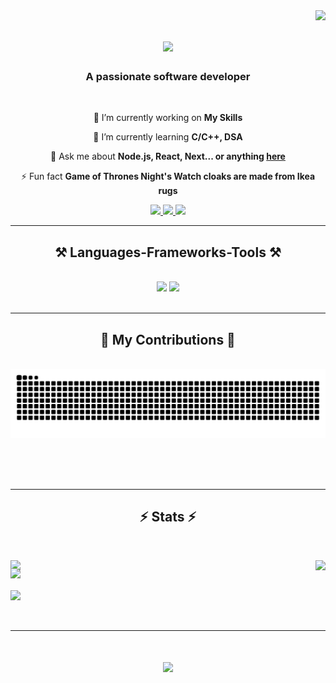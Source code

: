 <img align="right" src="https://visitor-badge.laobi.icu/badge?page_id=Prashant-Arya.Prashant-Arya" />

<h1 align="center">
    <img src="https://readme-typing-svg.herokuapp.com/?font=Righteous&size=35&center=true&vCenter=true&width=500&height=70&duration=4000&lines=Hi+There!+👋;+I'm+Mo+Amir!;" />
</h1>

<h3 align="center">A passionate software developer</h3>

<br/>

<div align="center">
 
 🔭 I’m currently working on **My Skills**
 
 🌱 I’m currently learning **C/C++, DSA**

💬 Ask me about **Node.js, React, Next... or anything [here](https://github.com/mo-amir-code/mo-amir-code/issues)**

⚡ Fun fact **Game of Thrones Night's Watch cloaks are made from Ikea rugs**

 </div>
 
<div align="center"> 
  <a href="mailto:mo.amir.code@gmail.com">
    <img src="https://img.shields.io/badge/Gmail-333333?style=for-the-badge&logo=gmail&logoColor=red" />
  </a>
  <a href="https://linkedin.com/in/mo-amir" target="_blank">
    <img src="https://img.shields.io/badge/LinkedIn-0077B5?style=for-the-badge&logo=linkedin&logoColor=white" target="_blank" />
  </a>
  <a href="https://x.com/mo_amir_code" target="_blank">
    <img src="https://img.shields.io/badge/Twitter-000?style=for-the-badge&logo=x&logoColor=dark" target="_blank" />
  </a>
</div>

 <hr/>
 
<h2 align="center">⚒️ Languages-Frameworks-Tools ⚒️</h2>
<br/>
<div align="center">
    <img src="https://skillicons.dev/icons?i=nodejs,javascript,typescript,express,firebase,mongodb,nextjs,postgresql,discordjs,docker,solidity,tailwind,jenkins" />
    <img src="https://skillicons.dev/icons?i=figma,git,kubernetes,linux,materialui,nginx,postman,prisma,redis,redux,vscode,rust,arch,git" /><br>
</div>

<br/>
<hr/>

<div align="center">
  <h2>🐍 My Contributions 🐍</h2>
  <br>
    <!-- <a href="https://www.devmirza.ml">
        <img src="https://github.com/mo-amir-code/mo-amir-code/blob/output/github-snake-dark.svg" alt="snake" />
    </a> -->
  
  <img alt="snake eating my contributions" src="https://raw.githubusercontent.com/mo-amir-code/mo-amir-code/output/github-contribution-grid-snake.svg" />
  
  <br/><br/><br/>
</div>

<hr/>
<h2 align="center">⚡ Stats ⚡</h2>
<br/>
<div>
  <p align="start">
    <img src="https://github-readme-streak-stats-blush-two.vercel.app?user=mo-amir-code&theme=dark&hide_border=true&date_format=j%20M%5B%20Y%5D" />
    <picture>
      <source media="(prefers-color-scheme: dark)" srcset="https://github-readme-stats.vercel.app/api/top-langs/?username=mo-amir-code&hide_title=true&langs_count=10&hide=G-code&hide_border=true&theme=dark&bg_color=0e1116&title_color=ffffff&text_color=ffffff&layout=donut-vertical&exclude_repo=babel,convert">
      <img align="right" src="https://github-readme-stats.vercel.app/api/top-langs/?username=mo-amir-code&hide_title=true&langs_count=10&hide=G-code&hide_border=true&layout=donut-vertical&exclude_repo=babel,convert">
    </picture>
  </p>
  <p align="start" style="margin-top: -20px;">
    <img width="49.5%" src="https://github-readme-stats.vercel.app/api?username=mo-amir-code&show_icons=true&count_private=true&theme=react&hide_border=true&bg_color=0D1117" />
  </p>

  <!-- <h2 align="center">👇 Latest Activity Graph 👇</h2><br/> -->
  <a href="https://github.com/mo-amir-code/github-readme-activity-graph">
    <picture>
      <source media="(prefers-color-scheme: dark)" srcset="https://github-readme-activity-graph.vercel.app/graph?username=mo-amir-code&theme=github-dark&area=true&hide_border=true&custom_title=Past%20Months%20Activity&color=ffffff&bg_color=0e1116" >
      <img align="center" src="https://github-readme-activity-graph.vercel.app/graph?username=mo-amir-code&theme=github-light&area=true&hide_border=true&custom_title=Past%20Months%20Activity" >
    </picture>
  </a>
</div>


<br/>
<br/>
<hr/>

<!-- <br />
    <h2 align="center">🤡 More Advanced Activity Graph</h2>
    <img src="https://raw.githubusercontent.com/mo-amir-code/mo-amir-code/main/profile-3d-contrib/profile-night-green.svg" />
<br/>
<hr/> -->

<h1 align="center">
    <img src="https://readme-typing-svg.herokuapp.com/?font=Righteous&size=35&center=true&vCenter=true&width=550&height=70&duration=4000&lines=Thanks+for+visiting!+👋;+Shoot+me+a+message+on+Linkedin!;+I'm+always+down+to+collab+:);" />
</h1>

<br/>
<!---
prashant-aarya/prashant-aarya is a ✨ special ✨ repository because its `README.md` (this file) appears on your GitHub profile.
You can click the Preview link to take a look at your changes.
--->
